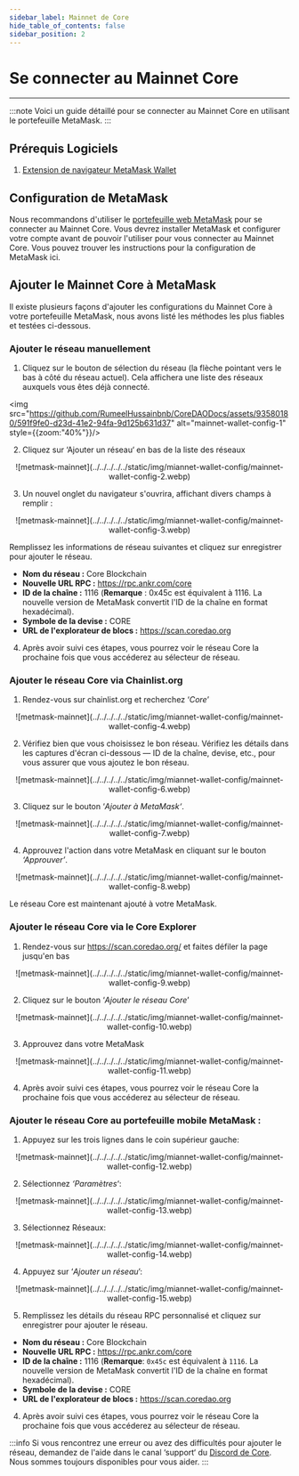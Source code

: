 ```yaml
---
sidebar_label: Mainnet de Core
hide_table_of_contents: false
sidebar_position: 2
---
```


# Se connecter au Mainnet Core

---

:::note
Voici un guide détaillé pour se connecter au Mainnet Core en utilisant le portefeuille MetaMask.
:::

## Prérequis Logiciels

1. [Extension de navigateur MetaMask Wallet](https://metamask.io/)

## Configuration de MetaMask

Nous recommandons d'utiliser le [portefeuille web MetaMask](https://metamask.io/) pour se connecter au Mainnet Core. Vous devrez installer MetaMask et configurer votre compte avant de pouvoir l'utiliser pour vous connecter au Mainnet Core. Vous pouvez trouver les instructions pour la configuration de MetaMask ici.

## Ajouter le Mainnet Core à MetaMask

Il existe plusieurs façons d'ajouter les configurations du Mainnet Core à votre portefeuille MetaMask, nous avons listé les méthodes les plus fiables et testées ci-dessous.

### Ajouter le réseau manuellement

1. Cliquez sur le bouton de sélection du réseau (la flèche pointant vers le bas à côté du réseau actuel). Cela affichera une liste des réseaux auxquels vous êtes déjà connecté.

<img src="https://github.com/RumeelHussainbnb/CoreDAODocs/assets/93580180/591f9fe0-d23d-41e2-94fa-9d125b631d37" alt="mainnet-wallet-config-1" style={{zoom:"40%"}}/>

2. Cliquez sur ‘Ajouter un réseau‘ en bas de la liste des réseaux

<p align="center" style={{zoom:"40%"}}>
![metmask-mainnet](../../../../../static/img/miannet-wallet-config/mainnet-wallet-config-2.webp)
</p>

3. Un nouvel onglet du navigateur s'ouvrira, affichant divers champs à remplir :

<p align="center" style={{zoom:"40%"}}>
![metmask-mainnet](../../../../../static/img/miannet-wallet-config/mainnet-wallet-config-3.webp)
</p>

Remplissez les informations de réseau suivantes et cliquez sur enregistrer pour ajouter le réseau.

- **Nom du réseau :** Core Blockchain
- **Nouvelle URL RPC :** https://rpc.ankr.com/core
- **ID de la chaîne :** 1116 (**Remarque** : 0x45c est équivalent à 1116. La nouvelle version de MetaMask convertit l'ID de la chaîne en format hexadécimal).
- **Symbole de la devise :** CORE
- **URL de l'explorateur de blocs :** https://scan.coredao.org

4. Après avoir suivi ces étapes, vous pourrez voir le réseau Core la prochaine fois que vous accéderez au sélecteur de réseau.

### Ajouter le réseau Core via Chainlist.org

1. Rendez-vous sur chainlist.org et recherchez ‘_Core_’

<p align="center" style={{zoom:"40%"}}>
![metmask-mainnet](../../../../../static/img/miannet-wallet-config/mainnet-wallet-config-4.webp)
</p>

2. Vérifiez bien que vous choisissez le bon réseau. Vérifiez les détails dans les captures d'écran ci-dessous — ID de la chaîne, devise, etc., pour vous assurer que vous ajoutez le bon réseau.

<p align="center" style={{zoom:"40%"}}>
![metmask-mainnet](../../../../../static/img/miannet-wallet-config/mainnet-wallet-config-6.webp)
</p>

3. Cliquez sur le bouton ‘_Ajouter à MetaMask‘_.

<p align="center" style={{zoom:"40%"}}>
![metmask-mainnet](../../../../../static/img/miannet-wallet-config/mainnet-wallet-config-7.webp)
</p>

4. Approuvez l'action dans votre MetaMask en cliquant sur le bouton _‘Approuver’_.

<p align="center" style={{zoom:"40%"}}>
![metmask-mainnet](../../../../../static/img/miannet-wallet-config/mainnet-wallet-config-8.webp)
</p>

Le réseau Core est maintenant ajouté à votre MetaMask.

### Ajouter le réseau Core via le Core Explorer

1. Rendez-vous sur https://scan.coredao.org/ et faites défiler la page jusqu'en bas

<p align="center" style={{zoom:"40%"}}>
![metmask-mainnet](../../../../../static/img/miannet-wallet-config/mainnet-wallet-config-9.webp)
</p>

2. Cliquez sur le bouton ‘_Ajouter le réseau Core_’

<p align="center" style={{zoom:"40%"}}>
![metmask-mainnet](../../../../../static/img/miannet-wallet-config/mainnet-wallet-config-10.webp)
</p>

3. Approuvez dans votre MetaMask

<p align="center" style={{zoom:"40%"}}>
![metmask-mainnet](../../../../../static/img/miannet-wallet-config/mainnet-wallet-config-11.webp)
</p>

4. Après avoir suivi ces étapes, vous pourrez voir le réseau Core la prochaine fois que vous accéderez au sélecteur de réseau.

### Ajouter le réseau Core au portefeuille mobile MetaMask :

1. Appuyez sur les trois lignes dans le coin supérieur gauche:

<p align="center" style={{zoom:"40%"}}>
![metmask-mainnet](../../../../../static/img/miannet-wallet-config/mainnet-wallet-config-12.webp)
</p>

2. Sélectionnez _‘Paramètres_‘:

<p align="center" style={{zoom:"40%"}}>
![metmask-mainnet](../../../../../static/img/miannet-wallet-config/mainnet-wallet-config-13.webp)
</p>

3. Sélectionnez Réseaux:

<p align="center" style={{zoom:"40%"}}>
![metmask-mainnet](../../../../../static/img/miannet-wallet-config/mainnet-wallet-config-14.webp)
</p>

4. Appuyez sur ‘_Ajouter un réseau_’:

<p align="center" style={{zoom:"40%"}}>
![metmask-mainnet](../../../../../static/img/miannet-wallet-config/mainnet-wallet-config-15.webp)
</p>

5. Remplissez les détails du réseau RPC personnalisé et cliquez sur enregistrer pour ajouter le réseau.

- **Nom du réseau :** Core Blockchain
- **Nouvelle URL RPC :** https://rpc.ankr.com/core
- **ID de la chaîne :** 1116 (**Remarque**: `0x45c` est équivalent à `1116`. La nouvelle version de MetaMask convertit l'ID de la chaîne en format hexadécimal).
- **Symbole de la devise :** CORE
- **URL de l'explorateur de blocs :** https://scan.coredao.org

4. Après avoir suivi ces étapes, vous pourrez voir le réseau Core la prochaine fois que vous accéderez au sélecteur de réseau.

:::info
Si vous rencontrez une erreur ou avez des difficultés pour ajouter le réseau, demandez de l'aide dans le canal ‘support‘ du [Discord de Core](https://discord.gg/coredao). Nous sommes toujours disponibles pour vous aider.
:::
